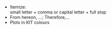 * Itemize:  
    small letter + comma or capital letter + full stop
* From hereon, ...; Therefore,...
* Plots in KIT colours